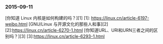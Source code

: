 ### 2015-09-11
[你知道 Linux 内核是如何构建的吗？][1]
[1]: https://linux.cn/article-6197-weibo.html
[GNU/Linux 与开源文化的那些人和事][2]
[2]:https://linux.cn/article-6270-1.html
[你知道URL、URI和URN三者之间的区别吗？][3]
[3]:https://linux.cn/article-6293-1.html
